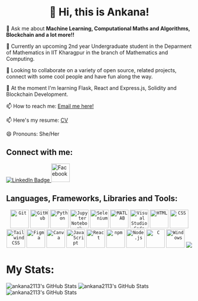 <div align="center">
	<h1>👋 Hi, this is Ankana!</h1>
 </div>
 
<p>👀 Ask me about <b>Machine Learning, Computational Maths and Algorithms, Blockchain and a lot more!!</b></p>
<p>🌱 Currently an upcoming 2nd year Undergraduate student in the Deparment of Mathematics in IIT Kharagpur in the branch of Mathematics and Computing.</p>
<p>💞️ Looking to collaborate on a variety of open source, related projects, connect with some cool people and have fun along the way.</p>
<p>🌱 At the moment I'm learning Flask, React and Express.js, Solidity and Blockchain Development.</p>
<p>📫 How to reach me: <a href="mailto:ankanapari2023@gmail.com">Email me here!</a></p>
<p>📫 Here's my resume: 
	<!-- <a href = "https://drive.google.com/file/d/1T6g3lBFPJG86e5SZ6ETPRv9jwYN6qRnt/view?usp=sharing">CV1</a>-->
	<a href = "https://drive.google.com/file/d/1ylPOBS9LNYLKo0HvyMbZ7nUc1efnr2b7/view?usp=sharing">CV</a>
	<!-- <a href="https://drive.google.com/file/d/1yELl04v9hIPzwuN3CzCvCnWn2XZpX3-R/view?usp=sharing">CV3(Latex)</a></p> -->
<p>😄 Pronouns: She/Her</p>

## Connect with me:
<div id="badges">
  <!--<a href="https://www.linkedin.com/in/ankana-pari-737158280">
    <img src="https://img.shields.io/badge/LinkedIn-blue?style=for-the-badge&logo=linkedin&logoColor=white" alt="LinkedIn Badge"/>
    <i class="gsicon-twitter"></i>
  </a>-->
   <a href="https://www.linkedin.com/in/ankana-pari-737158280">
    <img src="https://cdn.jsdelivr.net/gh/dmhendricks/signature-social-icons/icons/round-flat-filled/50px/linkedin.png" alt="LinkedIn Badge"/>
    <i class="gsicon-twitter"></i>
  </a>
  <a href="https://www.facebook.com/share/JWxAzWQEFHtaUz6n/?mibextid=qi2Omg">
  <img src="https://cdn.jsdelivr.net/gh/dmhendricks/signature-social-icons/icons/round-flat-filled/65px/facebook.png" alt="Facebook" title="Facebook" width="50" height="50" />
  </a>
  <!--<a href="https://www.facebook.com/share/JWxAzWQEFHtaUz6n/?mibextid=qi2Omg">
  <img src="https://cdn.jsdelivr.net/gh/dmhendricks/signature-social-icons/icons/round-flat-filled/65px/discord.png" alt="Discord" title="Discord" width="50" height="50" />
  </a>-->
</div>

<!-- <img src="https://komarev.com/ghpvc/?username=ankana2113&style=flat-square&color=blue" alt=""/> -->


## Languages, Frameworks, Libraries and Tools:
<div align="center">
	<code><img width="50" src="https://user-images.githubusercontent.com/25181517/192108372-f71d70ac-7ae6-4c0d-8395-51d8870c2ef0.png" alt="Git" title="Git"/></code>
	<code><img width="50" src="https://user-images.githubusercontent.com/25181517/192108374-8da61ba1-99ec-41d7-80b8-fb2f7c0a4948.png" alt="GitHub" title="GitHub"/></code>
	<code><img width="50" src="https://user-images.githubusercontent.com/25181517/183423507-c056a6f9-1ba8-4312-a350-19bcbc5a8697.png" alt="Python" title="Python"/></code>
	<code><img width="50" src="https://user-images.githubusercontent.com/25181517/183914128-3fc88b4a-4ac1-40e6-9443-9a30182379b7.png" alt="Jupyter Notebook" title="Jupyter Notebook"/></code>
	<code><img width="50" src="https://user-images.githubusercontent.com/25181517/184103699-d1b83c07-2d83-4d99-9a1e-83bd89e08117.png" alt="Selenium" title="Selenium"/></code>
	<code><img width="50" src="https://user-images.githubusercontent.com/25181517/192106593-610ee31c-995e-4f24-b8e1-0f18eead6fae.png" alt="MATLAB" title="MATLAB"/></code>
	<code><img width="50" src="https://user-images.githubusercontent.com/25181517/192108891-d86b6220-e232-423a-bf5f-90903e6887c3.png" alt="Visual Studio Code" title="Visual Studio Code"/></code>
	<code><img width="50" src="https://user-images.githubusercontent.com/25181517/192158954-f88b5814-d510-4564-b285-dff7d6400dad.png" alt="HTML" title="HTML"/></code>
	<code><img width="50" src="https://user-images.githubusercontent.com/25181517/183898674-75a4a1b1-f960-4ea9-abcb-637170a00a75.png" alt="CSS" title="CSS"/></code>
	<code><img width="50" src="https://user-images.githubusercontent.com/25181517/202896760-337261ed-ee92-4979-84c4-d4b829c7355d.png" alt="Tailwind CSS" title="Tailwind CSS"/></code>
	<code><img width="50" src="https://user-images.githubusercontent.com/25181517/189715289-df3ee512-6eca-463f-a0f4-c10d94a06b2f.png" alt="Figma" title="Figma"/></code>
	<code><img width="50" src="https://github-production-user-asset-6210df.s3.amazonaws.com/136815194/253220886-02494c7c-de6a-43a6-9293-6369696842ed.png" alt="Canva" title="Canva"/></code>
	<code><img width="50" src="https://user-images.githubusercontent.com/25181517/117447155-6a868a00-af3d-11eb-9cfe-245df15c9f3f.png" alt="JavaScript" title="JavaScript"/></code>
	<code><img width="50" src="https://user-images.githubusercontent.com/25181517/183897015-94a058a6-b86e-4e42-a37f-bf92061753e5.png" alt="React" title="React"/></code>
	<code><img width="50" src="https://user-images.githubusercontent.com/25181517/121401671-49102800-c959-11eb-9f6f-74d49a5e1774.png" alt="npm" title="npm"/></code>
	<code><img width="50" src="https://user-images.githubusercontent.com/25181517/183568594-85e280a7-0d7e-4d1a-9028-c8c2209e073c.png" alt="Node.js" title="Node.js"/></code>
	<code><img width="50" src="https://user-images.githubusercontent.com/25181517/192106070-46255bcf-65e6-4c6b-a296-bf8d0d8fb2a7.png" alt="C" title="C"/></code>
	<code><img width="50" src="https://user-images.githubusercontent.com/25181517/186884150-05e9ff6d-340e-4802-9533-2c3f02363ee3.png" alt="Windows" title="Windows"/></code>
	<a href="https://skillicons.dev">
		<img src="https://skillicons.dev/icons?i=sklearn,tensorflow,latex,ts,arduino,emacs,mysql&theme=dark" />
	</a>
</div>



# My Stats:
<img src="https://github-readme-stats.vercel.app/api?username=ankana2113&theme=nightowl&show_icons=true&hide_border=true&count_private=true" alt="ankana2113's GitHub Stats" />

<img src="https://github-readme-stats.vercel.app/api/top-langs/?username=ankana2113&theme=nightowl&show_icons=true&hide_border=true&layout=compact" alt="ankana2113's GitHub Stats" />

<img src="https://github-readme-streak-stats.herokuapp.com/?user=ankana2113&theme=nightowl&hide_border=true" alt="ankana2113's GitHub Stats" />

<!--[![trophy](https://github-profile-trophy.vercel.app/?username=ankana2113&theme=onedark)](https://github.com/ryo-ma/github-profile-trophy)-->


<!---
ankana2113/ankana2113 is a ✨ special ✨ repository because its `README.md` (this file) appears on your GitHub profile.
You can click the Preview link to take a look at your changes.
--->
